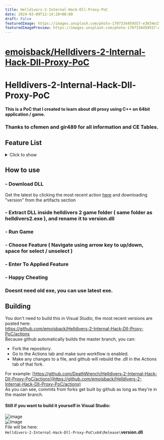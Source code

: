 ```yaml
---
title: Helldivers-2-Internal-Hack-Dll-Proxy-PoC
date: 2024-03-09T12:14:28+08:00
draft: False
featuredImage: https://images.unsplash.com/photo-1707334459557-e3034e158035?ixid=M3w0NjAwMjJ8MHwxfHJhbmRvbXx8fHx8fHx8fDE3MDk5NTc2MzV8&ixlib=rb-4.0.3
featuredImagePreview: https://images.unsplash.com/photo-1707334459557-e3034e158035?ixid=M3w0NjAwMjJ8MHwxfHJhbmRvbXx8fHx8fHx8fDE3MDk5NTc2MzV8&ixlib=rb-4.0.3
---
```


# [emoisback/Helldivers-2-Internal-Hack-Dll-Proxy-PoC](https://github.com/emoisback/Helldivers-2-Internal-Hack-Dll-Proxy-PoC)

# Helldivers-2-Internal-Hack-Dll-Proxy-PoC

#### This is a PoC that I created to learn about dll proxy using C++ on 64bit application / game.

### Thanks to cfemen and gir489 for all information and CE Tables.

## Feature List
<details>
  <summary>Click to show</summary>
  
  | Cheat | Description |
  |----------|----------|
  | Infinite Health | Makes you invulnerable to most forms of damage |
  | Infinite Grenades | Grenades are always at max capacity |
  | Infinite Grenades (legit) | Grenades decrease, but never drops to zero. Allows you to collect grenade boxes |
  | Infinite Ammunition | Ammunition is always at max capacity |
  | Infinite Ammunition (legit) | Ammunition decreases, but never drops to zero. Allows you to collect supply packs |
  | Infinite Syringes | Syringes are always at max capacity |
  | Infinite Syringes (legit) | Syringes decrease, but never drops to zero. Allows you to collect supply packs |
  | Infinite Stamina | Disables stamina meter. Run forever |
  | Infinite Stratagems | Stratagems are always at maximum capacity. No stratagem cooldown |
  | MoveSpeed x6 | Move 6x faster than usual |
  | Infinite Mission Time | Mission timer does not decrease |
  | No Reload | Magazine capacity does not decrease |
  | Max Resources | Picking up a sample will pick up x500 of each type. There is a max capacity on board your own ship |
  | Add 5 samples | Picking up a sample adds 5 samples to your inventory |
  | No Recoil | Prevents your weapon from having a recoil effect |
  | Infinite Backpack | Backpack 'resource' is never depleted (eg. full ammo, rover no overheat) |
  | Infinite Special Weapon | Special weapon has unlimited ammunition |
  | No Laser Cannon Overheat | Laser cannon can be fired forever without swapping cartridge |
  | Instant Railgun | Arc Thrower and Railgun do not need to be charged for max damage |
  | Show All Map Icons | Simulates radar tower, all POI and objectives shown on the map |
  | No Stationary Turret Overheat | Heavy Machine Gun emplacement does not require cooling down |
  | No Backpack Shield Cooldown | When backpack energy shield is broken, it instantly gets replaced |
  | No Jetpack Cooldown | Jetpack does not require recharging, jump constantly |
  | All Stratagems in Loadout | Enables in-development stratagems, as well as locked stratagems |
  | All Equipment in Armory | Enables in-development, or locked, primary, secondary weapons, and grenades |
  | All Armor in Armory | Enables in-development, or locked armor |
</details>

## How to use
### - Download DLL
Get the latest by clicking the most recent action [here](https://github.com/emoisback/Helldivers-2-Internal-Hack-Dll-Proxy-PoC/actions) and downloading "version" from the artifacts section
### - Extract DLL inside helldivers 2 game folder ( same folder as helldivers2.exe ), and rename it to version.dll
### - Run Game
### - Choose Feature ( Navigate using arrow key to up/down, space for select / unselect )
### - Enter To Applied Feature
### - Happy Cheating

### Doesnt need old exe, you can use latest exe.

## Building 
You don't need to build this in Visual Studio, the most recent versions are posted here: \
https://github.com/emoisback/Helldivers-2-Internal-Hack-Dll-Proxy-PoC/actions \
Because github automatically builds the master branch, you can:
- Fork the repository. 
- Go to the Actions tab and make sure workflow is enabled.
- Make any changes to a file, and github will rebuild the .dll in the Actions tab of that fork.

For example: [https://github.com/DeathWrench/Helldivers-2-Internal-Hack-Dll-Proxy-PoC/actions](https://github.com/emoisback/Helldivers-2-Internal-Hack-Dll-Proxy-PoC/actions) \
As you can see, commits from forks get built by github as long as they're in the master branch.
#### Still if you want to build it yourself in Visual Studio:
![image](https://github.com/DeathWrench/Helldivers-2-Internal-Hack-Dll-Proxy-PoC/assets/45341450/cd8bb59e-72fb-492e-be0d-1a952295e27c)\
![image](https://github.com/DeathWrench/Helldivers-2-Internal-Hack-Dll-Proxy-PoC/assets/45341450/d7ef335a-ff96-48d0-bce6-e6bf2445f264)\
File will be here: \
``Helldivers-2-Internal-Hack-Dll-Proxy-PoC\x64\Release\``**version.dll**
